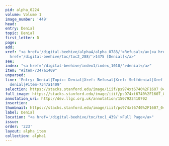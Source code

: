 ```yaml
---
pid: alpha_0224
volume: Volume 1
image_number: '449'
head: 
entry: Denial
topic: Denial
first_letter: D
page: 
add: 
xref: "<a href='/digital-beehive/alpha4/alpha_0783/'>Refusal</a>|<a href='/digital-beehive/alpha4/alpha_0848/'>Selfdenial</a>|<a
  href='/digital-beehive/toc/toc2_288/'>1475 [Denial]</a>"
see: 
index: "<a href='/digital-beehive/index1/index_1010/'>denial</a>"
item: "#item-7347a1409"
unparsed: 
line: 'Entry: Denial|Topic: Denial|Xref: Refusal|Xref: Selfdenial|Xref: 1475 [Denial]|Index:
  denial|#item-7347a1409'
selection: https://stacks.stanford.edu/image/iiif/ps974xt6740%2F1607_0448/376,848,3051,532/full/0/default.jpg
full_image: https://stacks.stanford.edu/image/iiif/ps974xt6740%2F1607_0448/full/full/0/default.jpg
annotation_uri: http://dev.llgc.org.uk/annotation/1507922410702
insertion: 
thumbnail: https://stacks.stanford.edu/image/iiif/ps974xt6740%2F1607_0448/376,848,600,180/250,/0/default.jpg
label: Denial
location: "<a href='/digital-beehive/toc/toc1_439/'>Full Page</a>"
issue: 
order: '223'
layout: alpha_item
collection: alpha1
---
```

